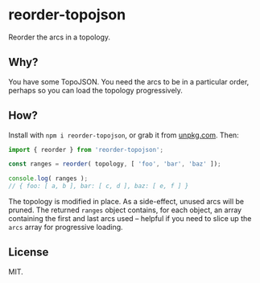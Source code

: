 # reorder-topojson

Reorder the arcs in a topology.

## Why?

You have some TopoJSON. You need the arcs to be in a particular order, perhaps so you can load the topology progressively.


## How?

Install with `npm i reorder-topojson`, or grab it from [unpkg.com](https://unpkg.com/reorder-topojson). Then:

```js
import { reorder } from 'reorder-topojson';

const ranges = reorder( topology, [ 'foo', 'bar', 'baz' ]);

console.log( ranges );
// { foo: [ a, b ], bar: [ c, d ], baz: [ e, f ] }
```

The topology is modified in place. As a side-effect, unused arcs will be pruned. The returned `ranges` object contains, for each object, an array containing the first and last arcs used – helpful if you need to slice up the `arcs` array for progressive loading.


## License

MIT.
